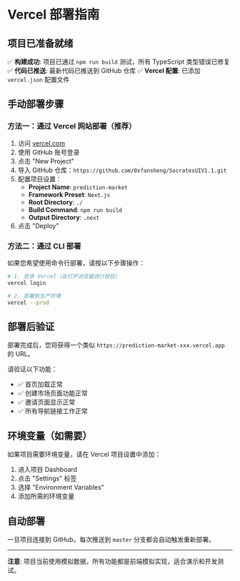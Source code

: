 # Vercel 部署指南

## 项目已准备就绪

✅ **构建成功**: 项目已通过 `npm run build` 测试，所有 TypeScript 类型错误已修复
✅ **代码已推送**: 最新代码已推送到 GitHub 仓库
✅ **Vercel 配置**: 已添加 `vercel.json` 配置文件

## 手动部署步骤

### 方法一：通过 Vercel 网站部署（推荐）

1. 访问 [vercel.com](https://vercel.com)
2. 使用 GitHub 账号登录
3. 点击 "New Project"
4. 导入 GitHub 仓库：`https://github.com/0xfansheng/SocratesUIV1.1.git`
5. 配置项目设置：
   - **Project Name**: `prediction-market`
   - **Framework Preset**: `Next.js`
   - **Root Directory**: `./`
   - **Build Command**: `npm run build`
   - **Output Directory**: `.next`
6. 点击 "Deploy"

### 方法二：通过 CLI 部署

如果您希望使用命令行部署，请按以下步骤操作：

```bash
# 1. 登录 Vercel（会打开浏览器进行授权）
vercel login

# 2. 部署到生产环境
vercel --prod
```

## 部署后验证

部署完成后，您将获得一个类似 `https://prediction-market-xxx.vercel.app` 的 URL。

请验证以下功能：
- ✅ 首页加载正常
- ✅ 创建市场页面功能正常
- ✅ 邀请页面显示正常
- ✅ 所有导航链接工作正常

## 环境变量（如需要）

如果项目需要环境变量，请在 Vercel 项目设置中添加：

1. 进入项目 Dashboard
2. 点击 "Settings" 标签
3. 选择 "Environment Variables"
4. 添加所需的环境变量

## 自动部署

一旦项目连接到 GitHub，每次推送到 `master` 分支都会自动触发重新部署。

---

**注意**: 项目当前使用模拟数据，所有功能都是前端模拟实现，适合演示和开发测试。